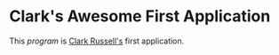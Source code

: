 # Clark's Awesome First Application

This *program* is [Clark Russell's](http://clarkruss.wordpress.com) first application.
